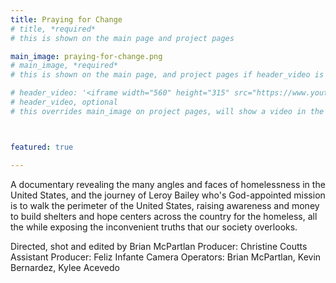 ```yaml
---
title: Praying for Change
# title, *required*
# this is shown on the main page and project pages

main_image: praying-for-change.png
# main_image, *required*
# this is shown on the main page, and project pages if header_video is not set

# header_video: '<iframe width="560" height="315" src="https://www.youtube.com/embed/LmVUVNt2IUs" frameborder="0" allowfullscreen></iframe>'
# header_video, optional
# this overrides main_image on project pages, will show a video in the header



featured: true

---
```

A documentary revealing the many angles and faces of homelessness in the United States, and the journey of Leroy Bailey who's God-appointed mission is to walk the perimeter of the United States, raising awareness and money to build shelters and hope centers across the country for the homeless, all the while exposing the inconvenient truths that our society overlooks.

Directed, shot and edited by Brian McPartlan
Producer: Christine Coutts
Assistant Producer: Feliz Infante
Camera Operators: Brian McPartlan, Kevin Bernardez, Kylee Acevedo